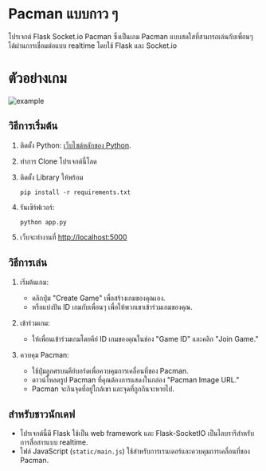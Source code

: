 # Pacman แบบกาว ๆ 
โปรเจกต์ Flask Socket.io Pacman ซึ่งเป็นเกม Pacman แบบสดใสที่สามารถเล่นกับเพื่อนๆ ได้ผ่านการเชื่อมต่อแบบ realtime โดยใช้ Flask และ Socket.io

# ตัวอย่างเกม

![example](https://cdn.discordapp.com/attachments/969189988904357969/1154097695145857114/image.png)  

## วิธีการเริ่มต้น

1. ติดตั้ง Python: [เว็บไซต์หลักของ Python](https://www.python.org/downloads/).


2. ทำการ Clone โปรเจกต์นี้โลด



3. ติดตั้ง Library ให้พร้อม

   ```
   pip install -r requirements.txt
   ```

4. รันเซิร์ฟเวอร์:

   ```
   python app.py
   ```

5. เว็บจะทำงานที่ [http://localhost:5000](http://localhost:5000)

## วิธีการเล่น

1. เริ่มต้นเกม:
   - คลิกปุ่ม "Create Game" เพื่อสร้างเกมของคุณเอง.
   - หรือแบ่งปัน ID เกมกับเพื่อนๆ เพื่อให้พวกเขาเข้าร่วมเกมของคุณ.

2. เข้าร่วมเกม:
   - ให้เพื่อนเข้าร่วมเกมโดยคีย์ ID เกมของคุณในช่อง "Game ID" และคลิก "Join Game."

3. ควบคุม Pacman:
   - ใช้ปุ่มลูกศรบนคีย์บอร์ดเพื่อควบคุมการเคลื่อนที่ของ Pacman.
   - ดาวน์โหลดรูป Pacman ที่คุณต้องการแสดงในกล่อง "Pacman Image URL."
   - Pacman จะกินจุดที่อยู่ใกล้เขา และจุดที่ถูกกินจะหายไป.

## สำหรับชาวนักเดฟ

- โปรเจกต์นี้มี Flask ใช้เป็น web framework และ Flask-SocketIO เป็นไลบรารีสำหรับการสื่อสารแบบ realtime.
- ไฟล์ JavaScript (`static/main.js`) ใช้สำหรับการเรนเดอร์และควบคุมการเคลื่อนที่ของ Pacman.
